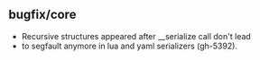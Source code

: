 ## bugfix/core

* Recursive structures appeared after __serialize call don't lead
* to segfault anymore in lua and yaml serializers (gh-5392).
